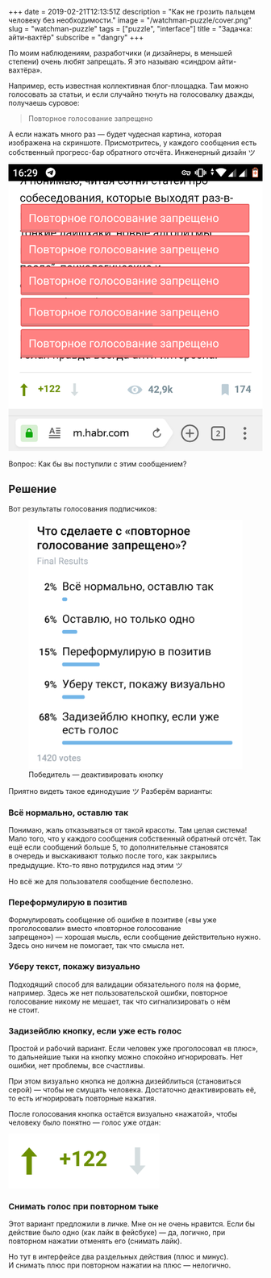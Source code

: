 +++
date = 2019-02-21T12:13:51Z
description = "Как не грозить пальцем человеку без необходимости."
image = "/watchman-puzzle/cover.png"
slug = "watchman-puzzle"
tags = ["puzzle", "interface"]
title = "Задачка: айти-вахтёр"
subscribe = "dangry"
+++

По моим наблюдениям, разработчики (и дизайнеры, в меньшей степени) очень любят запрещать. Я это называю «синдром айти-вахтёра».

Например, есть известная коллективная блог-площадка. Там можно голосовать за статьи, и если случайно ткнуть на голосовалку дважды, получаешь суровое:

> Повторное голосование запрещено

А если нажать много раз — будет чудесная картина, которая изображена на скриншоте. Присмотритесь, у каждого сообщения есть собственный прогресс-бар обратного отсчёта. Инженерный дизайн ツ

<div class="row">
<div class="col-xs-12 col-sm-6">
  <p><img alt="Повторное голосование запрещено" src="watchman.png" class="img-bordered-thin"></p>
</div>
</div>


Вопрос: Как бы вы поступили с этим сообщением?

## Решение

Вот результаты голосования подписчиков:

<div class="row">
<div class="col-xs-12 col-sm-6">
<figure>
  <img alt="Результаты опроса" src="watchman-poll.png" class="img-bordered">
  <figcaption>Победитель — деактивировать кнопку</figcaption>
</figure>
</div>
</div>

Приятно видеть такое единодушие ツ Разберём варианты:

### Всё нормально, оставлю так

Понимаю, жаль отказываться от такой красоты. Там целая система! Мало того, что у каждого сообщения собственный обратный отсчёт. Так ещё если сообщений больше 5, то дополнительные становятся в очередь и выскакивают только после того, как закрылись предыдущие. Кто-то явно потрудился над этим ツ

Но всё же для пользователя сообщение бесполезно.

### Переформулирую в позитив

Формулировать сообщение об ошибке в позитиве («вы уже проголосовали» вместо «повторное голосование запрещено») — хорошая мысль, если сообщение действительно нужно. Здесь оно ничем не помогает, так что смысла нет.

### Уберу текст, покажу визуально

Подходящий способ для валидации обязательного поля на форме, например. Здесь же нет пользовательской ошибки, повторное голосование никому не мешает, так что сигнализировать о нём не стоит.

### Задизейблю кнопку, если уже есть голос

Простой и рабочий вариант. Если человек уже проголосовал «в плюс», то дальнейшие тыки на кнопку можно спокойно игнорировать. Нет ошибки, нет проблемы, все счастливы.

При этом визуально кнопка не должна дизейблиться (становиться серой) — чтобы не смущать человека. Достаточно деактивировать её, то есть игнорировать повторные нажатия.

После голосования кнопка остаётся визуально «нажатой», чтобы человеку было понятно — голос уже отдан:

<p><img alt="Кнопка «вверх» нажата" src="watchman-vote.png" class="img-bordered"></p>

### Снимать голос при повторном тыке
Этот вариант предложили в личке. Мне он не очень нравится. Если бы действие было одно (как лайк в фейсбуке) — да, логично, при повторном нажатии отменять его (снимать лайк).

Но тут в интерфейсе два раздельных действия (плюс и минус). И снимать плюс при повторном нажатии на плюс — нелогично.
